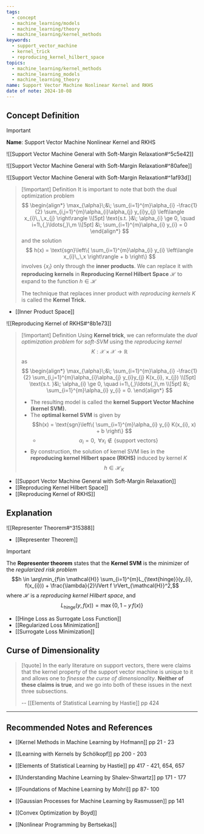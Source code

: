 ```yaml
---
tags:
  - concept
  - machine_learning/models
  - machine_learning/theory
  - machine_learning/kernel_methods
keywords:
  - support_vector_machine
  - kernel_trick
  - reproducing_kernel_hilbert_space
topics:
  - machine_learning/kernel_methods
  - machine_learning_models
  - machine_learning_theory
name: Support Vector Machine Nonlinear Kernel and RKHS
date of note: 2024-10-08
---
```


## Concept Definition

>[!important]
>**Name**: Support Vector Machine Nonlinear Kernel and RKHS

![[Support Vector Machine General with Soft-Margin Relaxation#^5c5e42]]

![[Support Vector Machine General with Soft-Margin Relaxation#^80afee]]

![[Support Vector Machine General with Soft-Margin Relaxation#^1af93d]]

>[!important] Definition
>It is important to note that both the dual optimization problem 
>$$
>\begin{align*}
> \max_{\alpha}\;&\; \sum_{i=1}^{m}\alpha_{i} -\frac{1}{2} \sum_{i,j=1}^{m}\alpha_{i}\alpha_{j} y_{i}y_{j} \left\langle  x_{i}\,,\,x_{j} \right\rangle \\[5pt]
> \text{s.t. }&\; \alpha_{i} \ge 0, \quad i=1\,{,}\ldots{,}\,m \\[5pt]
> &\; \sum_{i=1}^{m}\alpha_{i} y_{i} = 0
>\end{align*}
>$$
>and the solution 
>$$
> h(x) = \text{sgn}\left\{ \sum_{i=1}^{m}\alpha_{i} y_{i} \left\langle  x_{i}\,,\,x    \right\rangle + b \right\} 
>$$
>involves $\left\{ x_{i} \right\}$ only through the **inner products**. We can replace it with **reproducing kernels** in **Reproducing Kernel Hilbert Space** $\mathcal{H}$ to expand to the function $h\in \mathcal{H}$
>
>The technique that replaces inner product with *reproducing kernels* $K$ is called the **Kernel Trick.**

- [[Inner Product Space]]

![[Reproducing Kernel of RKHS#^8b1e73]]


>[!important] Definition
>Using **Kernel trick**, we can reformulate the *dual optimization problem* for *soft-SVM* using the *reproducing kernel* $$K: \mathcal{X} \times \mathcal{X} \to \mathbb{R}$$  as 
>$$
>\begin{align*}
> \max_{\alpha}\;&\; \sum_{i=1}^{m}\alpha_{i} -\frac{1}{2} \sum_{i,j=1}^{m}\alpha_{i}\alpha_{j} y_{i}y_{j} K(x_{i}, x_{j}) \\[5pt]
> \text{s.t. }&\; \alpha_{i} \ge 0, \quad i=1\,{,}\ldots{,}\,m \\[5pt]
> &\; \sum_{i=1}^{m}\alpha_{i} y_{i} = 0.
>\end{align*}
>$$
>- The resulting model is called the **kernel Support Vector Machine (kernel SVM).**
>- The **optimal kernel SVM** is given by $$h(x) = \text{sgn}\left\{ \sum_{i=1}^{m}\alpha_{i} y_{i} K(x_{i}, x) + b \right\} $$
>	- $$\alpha_{i} = 0, \;\; \forall x_{i} \not\in \left\{ \text{support vectors} \right\}$$
>- By construction, the solution of kernel SVM lies in the **reproducing kernel Hilbert space (RKHS)** induced by kernel $K$ $$h\in \mathcal{H}_{K}$$

- [[Support Vector Machine General with Soft-Margin Relaxation]]
- [[Reproducing Kernel Hilbert Space]]
- [[Reproducing Kernel of RKHS]]

## Explanation

![[Representer Theorem#^315388]]

- [[Representer Theorem]]

>[!important]
>The **Representer theorem** states that the **Kernel SVM** is the minimizer of the *regularized risk problem* $$h \in \arg\min_{f\in \mathcal{H}} \sum_{i=1}^{m}L_{\text{hinge}}(y_{i}, f(x_{i})) + \frac{\lambda}{2}\lVert f \rVert_{\mathcal{H}}^2,$$
>where $\mathcal{H}$ is a *reproducing kernel Hilbert space*, and $$L_{\text{hinge}}(y, f(x)) = \max\left\{ 0, 1- y\,f(x) \right\}$$

- [[Hinge Loss as Surrogate Loss Function]]
- [[Regularized Loss Minimization]]
- [[Surrogate Loss Minimization]]

## Curse of Dimensionality

>[!quote]
>In the early literature on support vectors, there were claims that the kernel property of the support vector machine is unique to it and allows one to *finesse the curse of dimensionality*. **Neither of these claims is true**, and we go into both of these issues in the next three subsections.
>
>-- [[Elements of Statistical Learning by Hastie]] pp 424






-----------
##  Recommended Notes and References



- [[Kernel Methods in Machine Learning by Hofmann]] pp 21 - 23
- [[Learning with Kernels by Schölkopf]] pp 200 - 203
- [[Elements of Statistical Learning by Hastie]] pp 417 - 421, 654, 657
- [[Understanding Machine Learning by Shalev-Shwartz]] pp 171 - 177
- [[Foundations of Machine Learning by Mohri]] pp 87- 100
- [[Gaussian Processes for Machine Learning by Rasmussen]] pp 141

- [[Convex Optimization by Boyd]]
- [[Nonlinear Programming by Bertsekas]]